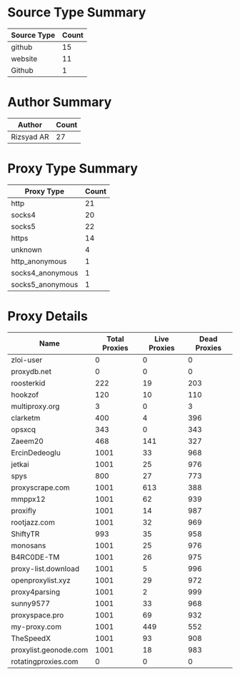 # Source Type Summary

| Source Type | Count |
|-------------|-------|
| github | 15 |
| website | 11 |
| Github | 1 |


# Author Summary

| Author | Count |
|--------|-------|
| Rizsyad AR | 27 |


# Proxy Type Summary

| Proxy Type | Count |
|------------|-------|
| http | 21 |
| socks4 | 20 |
| socks5 | 22 |
| https | 14 |
| unknown | 4 |
| http_anonymous | 1 |
| socks4_anonymous | 1 |
| socks5_anonymous | 1 |


# Proxy Details

| Name | Total Proxies | Live Proxies | Dead Proxies |
|------|---------------|--------------|---------------|
| zloi-user | 0 | 0 | 0 |
| proxydb.net | 0 | 0 | 0 |
| roosterkid | 222 | 19 | 203 |
| hookzof | 120 | 10 | 110 |
| multiproxy.org | 3 | 0 | 3 |
| clarketm | 400 | 4 | 396 |
| opsxcq | 343 | 0 | 343 |
| Zaeem20 | 468 | 141 | 327 |
| ErcinDedeoglu | 1001 | 33 | 968 |
| jetkai | 1001 | 25 | 976 |
| spys | 800 | 27 | 773 |
| proxyscrape.com | 1001 | 613 | 388 |
| mmppx12 | 1001 | 62 | 939 |
| proxifly | 1001 | 14 | 987 |
| rootjazz.com | 1001 | 32 | 969 |
| ShiftyTR | 993 | 35 | 958 |
| monosans | 1001 | 25 | 976 |
| B4RC0DE-TM | 1001 | 26 | 975 |
| proxy-list.download | 1001 | 5 | 996 |
| openproxylist.xyz | 1001 | 29 | 972 |
| proxy4parsing | 1001 | 2 | 999 |
| sunny9577 | 1001 | 33 | 968 |
| proxyspace.pro | 1001 | 69 | 932 |
| my-proxy.com | 1001 | 449 | 552 |
| TheSpeedX | 1001 | 93 | 908 |
| proxylist.geonode.com | 1001 | 18 | 983 |
| rotatingproxies.com | 0 | 0 | 0 |
